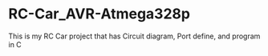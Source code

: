 # RC-Car_AVR-Atmega328p
This is my RC Car project that has Circuit diagram, Port define, and program in C
